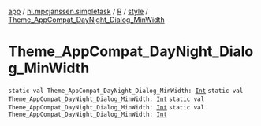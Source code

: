 [app](../../../index.md) / [nl.mpcjanssen.simpletask](../../index.md) / [R](../index.md) / [style](index.md) / [Theme_AppCompat_DayNight_Dialog_MinWidth](.)

# Theme_AppCompat_DayNight_Dialog_MinWidth

`static val Theme_AppCompat_DayNight_Dialog_MinWidth: `[`Int`](https://kotlinlang.org/api/latest/jvm/stdlib/kotlin/-int/index.html)
`static val Theme_AppCompat_DayNight_Dialog_MinWidth: `[`Int`](https://kotlinlang.org/api/latest/jvm/stdlib/kotlin/-int/index.html)
`static val Theme_AppCompat_DayNight_Dialog_MinWidth: `[`Int`](https://kotlinlang.org/api/latest/jvm/stdlib/kotlin/-int/index.html)
`static val Theme_AppCompat_DayNight_Dialog_MinWidth: `[`Int`](https://kotlinlang.org/api/latest/jvm/stdlib/kotlin/-int/index.html)